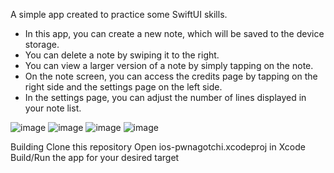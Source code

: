 A simple app created to practice some SwiftUI skills.

  

  - In this app, you can create a new note, which will be saved to the device storage.
  - You can delete a note by swiping it to the right.
  - You can view a larger version of a note by simply tapping on the note.
  - On the note screen, you can access the credits page by tapping on the right side and the settings page on the left side.
  - In the settings page, you can adjust the number of lines displayed in your note list.

![image](https://github.com/igarasy/notes-watchOS/assets/80475871/d544389c-4884-471d-ba6e-f705853546ec)
![image](https://github.com/igarasy/notes-watchOS/assets/80475871/e7c346ec-ed8d-4606-8870-3c31479cf6a9)
![image](https://github.com/igarasy/notes-watchOS/assets/80475871/ae231813-aebd-4deb-bf43-d8fac34ff670)
![image](https://github.com/igarasy/notes-watchOS/assets/80475871/b66afc8f-ffd8-4b20-884a-77252aecd0ec)



Building
Clone this repository
Open ios-pwnagotchi.xcodeproj in Xcode
Build/Run the app for your desired target
